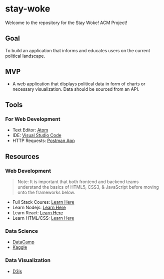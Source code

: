 # stay-woke
Welcome to the repository for the Stay Woke! ACM Project!

## Goal
To build an application that informs and educates users on the current political landscape.

## MVP
  - A web application that displays political data in form of charts or necessary visualization. Data should be sourced from an API.

## Tools
### For Web Development
  - Text Editor: [Atom](https://atom.io/)
  - IDE: [Visual Studio Code](https://code.visualstudio.com/)
  - HTTP Requests: [Postman App](https://www.getpostman.com/)

## Resources
### Web Development
> Note: It is important that both frontend and backend teams understand the basics of HTML5, CSS3, & JavaScript before moving onto the frameworks below.

  - Full Stack Coures: [Learn Here](https://www.udemy.com/the-web-developer-bootcamp/)
  - Learn Nodejs: [Learn Here](https://youtu.be/RLtyhwFtXQA)
  - Learn React: [Learn Here](https://youtu.be/6Ied4aZxUzc)
  - Learn HTML/CSS: [Learn Here](https://youtu.be/kMT54MPz9oE)

### Data Science
  - [DataCamp](https://www.datacamp.com/)
  - [Kaggle](https://www.kaggle.com/)

### Data Visualization
  - [D3js](https://youtu.be/C4t6qfHZ6Tw)
